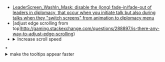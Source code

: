* [LeaderScreen_WashIn_Mask: disable the (long) fade-in/fade-out of leaders in diplomacy, that occur when you initiate talk but also during talks when they "switch screens" from animation to diplomacy menu](https://www.reddit.com/r/civ/comments/58tbvd/list_of_answers_to_bugs_and_ui_issues_answers_to/d96u9fc/?context=3)
* [adjust edge scrolling from top]http://gaming.stackexchange.com/questions/288897/is-there-any-way-to-adjust-edge-scrolling)
* <details>
    <summary>Increase scroll speed</summary>
    <p>
    1. Go to `..\Sid Meiers Civilization VI\Base\Assets\UI`.
    2. Open `WorldInput.lua`. 
    3. change following value to 2:  
    ```lua  
    local PAN_SPEED :number = 1;  
    ```
</p>
</details>
* <details>
    <summary>make the tooltips appear faster</summary>
    <p>
    1. Go to `..\Sid Meier’s Civilization VI\Base\Assets\UI\ToolTips`.
    2. Open `PlotToolTip.lua`. 
    3. Change following value to 0.2:  
    ```lua  
    local TIME_DEFAULT_PAUSE :number = 1.1;  
    ```  
    4. In the same folder, open `PlotToolTip.xml`.
    5. Change the number in `Speed="4"` to whatever you want (higher = faster).
</p>
</details>
